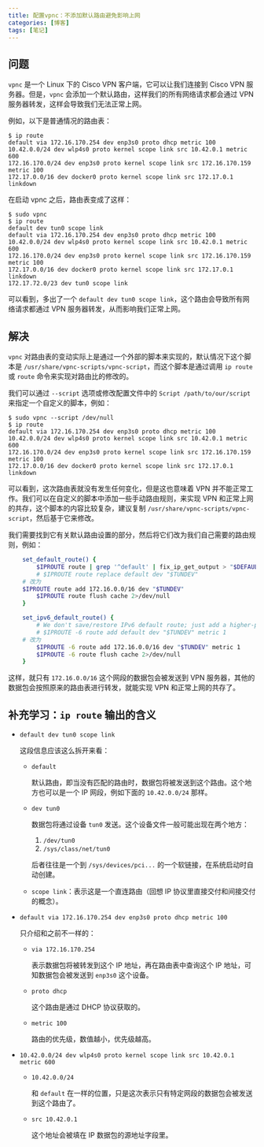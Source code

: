 ```yaml
---
title: 配置vpnc：不添加默认路由避免影响上网
categories: [博客]
tags: [笔记]
---
```


## 问题

`vpnc` 是一个 Linux 下的 Cisco VPN 客户端，它可以让我们连接到 Cisco VPN 服务器。但是，`vpnc` 会添加一个默认路由，这样我们的所有网络请求都会通过 VPN 服务器转发，这样会导致我们无法正常上网。

例如，以下是普通情况的路由表：

```console
$ ip route
default via 172.16.170.254 dev enp3s0 proto dhcp metric 100
10.42.0.0/24 dev wlp4s0 proto kernel scope link src 10.42.0.1 metric 600
172.16.170.0/24 dev enp3s0 proto kernel scope link src 172.16.170.159 metric 100
172.17.0.0/16 dev docker0 proto kernel scope link src 172.17.0.1 linkdown
```

在启动 vpnc 之后，路由表变成了这样：

```console
$ sudo vpnc
$ ip route
default dev tun0 scope link
default via 172.16.170.254 dev enp3s0 proto dhcp metric 100
10.42.0.0/24 dev wlp4s0 proto kernel scope link src 10.42.0.1 metric 600
172.16.170.0/24 dev enp3s0 proto kernel scope link src 172.16.170.159 metric 100
172.17.0.0/16 dev docker0 proto kernel scope link src 172.17.0.1 linkdown
172.17.72.0/23 dev tun0 scope link
```

可以看到，多出了一个 `default dev tun0 scope link`，这个路由会导致所有网络请求都通过 VPN 服务器转发，从而影响我们正常上网。

## 解决

`vpnc` 对路由表的变动实际上是通过一个外部的脚本来实现的，默认情况下这个脚本是 `/usr/share/vpnc-scripts/vpnc-script`，而这个脚本是通过调用 `ip route` 或 `route` 命令来实现对路由比的修改的。

我们可以通过 `--script` 选项或修改配置文件中的 `Script /path/to/our/script` 来指定一个自定义的脚本，例如：

```console
$ sudo vpnc --script /dev/null
$ ip route
default via 172.16.170.254 dev enp3s0 proto dhcp metric 100
10.42.0.0/24 dev wlp4s0 proto kernel scope link src 10.42.0.1 metric 600
172.16.170.0/24 dev enp3s0 proto kernel scope link src 172.16.170.159 metric 100
172.17.0.0/16 dev docker0 proto kernel scope link src 172.17.0.1 linkdown
```

可以看到，这次路由表就没有发生任何变化，但是这也意味着 VPN 并不能正常工作。我们可以在自定义的脚本中添加一些手动路由规则，来实现 VPN 和正常上网的共存，这个脚本的内容比较复杂，建议复制 `/usr/share/vpnc-scripts/vpnc-script`，然后基于它来修改。

我们需要找到它有关默认路由设置的部分，然后将它们改为我们自己需要的路由规则，例如：

```bash
	set_default_route() {
		$IPROUTE route | grep '^default' | fix_ip_get_output > "$DEFAULT_ROUTE_FILE"
		# $IPROUTE route replace default dev "$TUNDEV"
    # 改为
    $IPROUTE route add 172.16.0.0/16 dev "$TUNDEV"
		$IPROUTE route flush cache 2>/dev/null
	}
```

```bash
	set_ipv6_default_route() {
		# We don't save/restore IPv6 default route; just add a higher-priority one.
		# $IPROUTE -6 route add default dev "$TUNDEV" metric 1
    # 改为
		$IPROUTE -6 route add 172.16.0.0/16 dev "$TUNDEV" metric 1
		$IPROUTE -6 route flush cache 2>/dev/null
	}
```

这样，就只有 `172.16.0.0/16` 这个网段的数据包会被发送到 VPN 服务器，其他的数据包会按照原来的路由表进行转发，就能实现 VPN 和正常上网的共存了。

## 补充学习：`ip route` 输出的含义

- `default dev tun0 scope link`

  这段信息应该这么拆开来看：

  - `default`

    默认路由，即当没有匹配的路由时，数据包将被发送到这个路由。这个地方也可以是一个 IP 网段，例如下面的 `10.42.0.0/24` 那样。

  - `dev tun0`

    数据包将通过设备 `tun0` 发送。这个设备文件一般可能出现在两个地方：

    1. `/dev/tun0`
    2. `/sys/class/net/tun0`

    后者往往是一个到 `/sys/devices/pci...` 的一个软链接，在系统启动时自动创建。

  - `scope link`：表示这是一个直连路由（回想 IP 协议里直接交付和间接交付的概念）。

- `default via 172.16.170.254 dev enp3s0 proto dhcp metric 100`

  只介绍和之前不一样的：

  - `via 172.16.170.254`

    表示数据包将被转发到这个 IP 地址，再在路由表中查询这个 IP 地址，可知数据包会被发送到 `enp3s0` 这个设备。

  - `proto dhcp`

    这个路由是通过 DHCP 协议获取的。

  - `metric 100`

    路由的优先级，数值越小，优先级越高。

- `10.42.0.0/24 dev wlp4s0 proto kernel scope link src 10.42.0.1 metric 600`

  - `10.42.0.0/24`

    和 `default` 在一样的位置，只是这次表示只有特定网段的数据包会被发送到这个路由了。

  - `src 10.42.0.1`

    这个地址会被填在 IP 数据包的源地址字段里。
